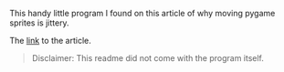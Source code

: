 This handy little program I found on this article of why moving pygame sprites is jittery.

The [link](https://www.willmcgugan.com/blog/tech/post/going-sub-pixel-with-pygame/) to the article.

> Disclaimer: This readme did not come with the program itself.